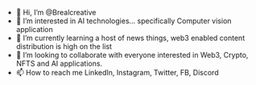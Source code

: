 - 👋 Hi, I’m @Brealcreative
- 👀 I’m interested in AI technologies... specifically Computer vision application
- 🌱 I’m currently learning a host of news things, web3 enabled content distribution is high on the list
- 💞️ I’m looking to collaborate with everyone interested in Web3, Crypto, NFTS and AI applications. 
- 📫 How to reach me LinkedIn, Instagram, Twitter, FB, Discord

<!---
Brealcreative/Brealcreative is a ✨ special ✨ repository because its `README.md` (this file) appears on your GitHub profile.
You can click the Preview link to take a look at your changes.
--->
